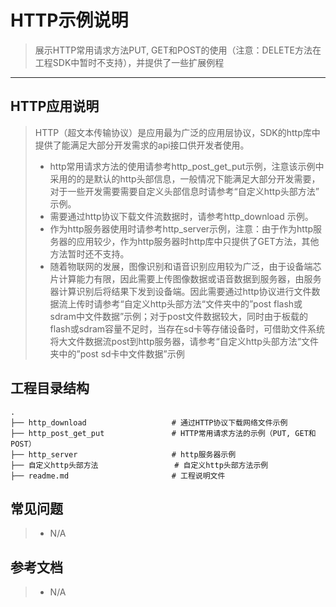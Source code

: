 ﻿# HTTP示例说明

> 展示HTTP常用请求方法PUT, GET和POST的使用（注意：DELETE方法在工程SDK中暂时不支持），并提供了一些扩展例程

---



## HTTP应用说明

> ​		HTTP（超文本传输协议）是应用最为广泛的应用层协议，SDK的http库中提供了能满足大部分开发需求的api接口供开发者使用。
>
> * http常用请求方法的使用请参考http_post_get_put示例，注意该示例中采用的的是默认的http头部信息，一般情况下能满足大部分开发需要，对于一些开发需要需要自定义头部信息时请参考“自定义http头部方法” 示例。
> * 需要通过http协议下载文件流数据时，请参考http_download 示例。
> * 作为http服务器使用时请参考http_server示例，注意：由于作为http服务器的应用较少，作为http服务器时http库中只提供了GET方法，其他方法暂时还不支持。
> * 随着物联网的发展，图像识别和语音识别应用较为广泛，由于设备端芯片计算能力有限，因此需要上传图像数据或语音数据到服务器，由服务器计算识别后将结果下发到设备端。因此需要通过http协议进行文件数据流上传时请参考“自定义http头部方法“文件夹中的”post flash或sdram中文件数据”示例；对于post文件数据较大，同时由于板载的flash或sdram容量不足时，当存在sd卡等存储设备时，可借助文件系统将大文件数据流post到http服务器，请参考“自定义http头部方法“文件夹中的”post sd卡中文件数据”示例

## 工程目录结构

```
.
├── http_download                   # 通过HTTP协议下载网络文件示例
├── http_post_get_put               # HTTP常用请求方法的示例（PUT, GET和POST）
├── http_server                     # http服务器示例
├── 自定义http头部方法                 # 自定义http头部方法示例
├── readme.md                       # 工程说明文件
```



## 常见问题

> * N/A

## 参考文档

> * N/A